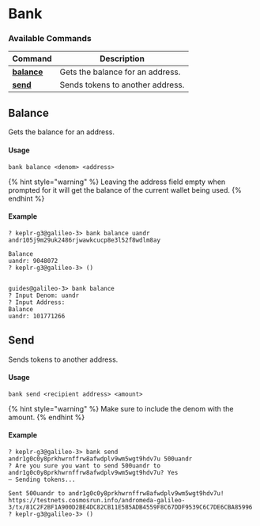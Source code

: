 # Bank

### Available Commands

| Command                                | Description                      |
| -------------------------------------- | -------------------------------- |
| ****[**balance**](bank.md#balance)**** | Gets the balance for an address. |
| ****[**send**](bank.md#send)****       | Sends tokens to another address. |

## Balance

Gets the balance for an address.

#### Usage

```
bank balance <denom> <address>
```

{% hint style="warning" %}
Leaving the address field empty when prompted for it will get the balance of the current wallet being used.
{% endhint %}

#### Example

```
? keplr-g3@galileo-3> bank balance uandr andr105j9m29uk2486rjwawkcucp8e3l52f8wdlm8ay

Balance
uandr: 9048072
? keplr-g3@galileo-3> () 


guides@galileo-3> bank balance
? Input Denom: uandr
? Input Address: 
Balance
uandr: 101771266
```

## Send

Sends tokens to another address.

#### Usage

```
bank send <recipient address> <amount>
```

{% hint style="warning" %}
Make sure to include the denom with the amount.&#x20;
{% endhint %}

#### **Example**

```
? keplr-g3@galileo-3> bank send andr1g0c0y8prkhwrnffrw8afwdplv9wm5wgt9hdv7u 500uandr
? Are you sure you want to send 500uandr to andr1g0c0y8prkhwrnffrw8afwdplv9wm5wgt9hdv7u? Yes
— Sending tokens...

Sent 500uandr to andr1g0c0y8prkhwrnffrw8afwdplv9wm5wgt9hdv7u!
https://testnets.cosmosrun.info/andromeda-galileo-3/tx/81C2F2BF1A900D2BE4DC82CB11E5B5ADB4559F8C67DDF9539C6C7DE6CBA85996
? keplr-g3@galileo-3> () 
```
